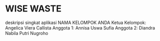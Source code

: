 # WISE WASTE

deskripsi singkat aplikasi
NAMA KELOMPOK ANDA
Ketua Kelompok: Angelica Viera Callista
Anggota 1: Annisa Uswa Sufia
Anggota 2: Diandra Nabila Putri Nugroho

